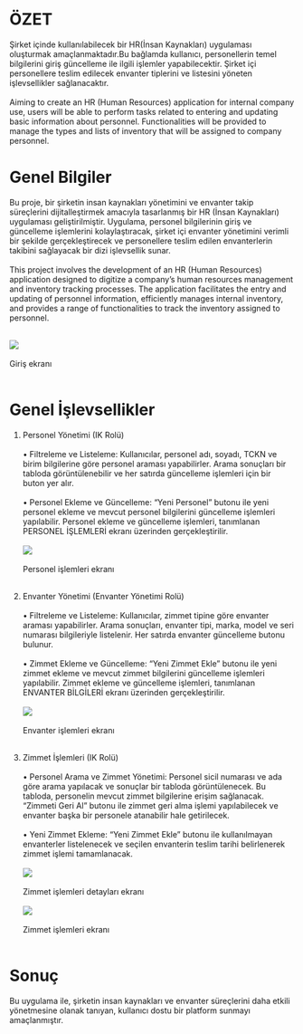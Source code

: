 # ÖZET
Şirket içinde kullanılabilecek bir HR(İnsan Kaynakları) uygulaması oluşturmak amaçlanmaktadır.Bu bağlamda kullanıcı, personellerin temel bilgilerini giriş güncelleme ile ilgili  işlemler yapabilecektir. Şirket içi personellere teslim edilecek envanter tiplerini ve listesini yöneten işlevsellikler sağlanacaktır.
<br>  <br>
Aiming to create an HR (Human Resources) application for internal company use, users will be able to perform tasks related to entering and updating basic information about personnel. Functionalities will be provided to manage the types and lists of inventory that will be assigned to company personnel.

# Genel Bilgiler
Bu proje, bir şirketin insan kaynakları yönetimini ve envanter takip süreçlerini dijitalleştirmek amacıyla tasarlanmış bir HR (İnsan Kaynakları) uygulaması geliştirilmiştir. Uygulama, personel bilgilerinin giriş ve güncelleme işlemlerini kolaylaştıracak, şirket içi envanter yönetimini verimli bir şekilde gerçekleştirecek ve personellere teslim edilen envanterlerin takibini sağlayacak bir dizi işlevsellik sunar.
<br>  <br>
This project involves the development of an HR (Human Resources) application designed to digitize a company’s human resources management and inventory tracking processes. The application facilitates the entry and updating of personnel information, efficiently manages internal inventory, and provides a range of functionalities to track the inventory assigned to personnel.
<br>  <br>

<img src="https://github.com/asliid/ik-portal-be/blob/main/photos/home.png" 
  style="  
    display: block;
  margin-left: auto;
  margin-right: auto;
  "/><br> Giriş ekranı <br>  <br>

# Genel İşlevsellikler
1. Personel Yönetimi (IK Rolü)
 <br>  <br>
•	Filtreleme ve Listeleme: Kullanıcılar, personel adı, soyadı, TCKN ve birim bilgilerine göre personel araması yapabilirler. Arama sonuçları bir tabloda görüntülenebilir ve her satırda güncelleme işlemleri için bir buton yer alır.
<br>  <br>
•	Personel Ekleme ve Güncelleme: “Yeni Personel” butonu ile yeni personel ekleme ve mevcut personel bilgilerini güncelleme işlemleri yapılabilir. Personel ekleme ve güncelleme işlemleri, tanımlanan PERSONEL İŞLEMLERİ ekranı üzerinden gerçekleştirilir.
<br>  <br>
<img src="https://github.com/asliid/ik-portal-be/blob/main/photos/personel.png" 
  style="  
    display: block;
  margin-left: auto;
  margin-right: auto;
  "/><br> Personel işlemleri ekranı <br>  <br>

2. Envanter Yönetimi (Envanter Yönetimi Rolü)
 <br>  <br>
	•	Filtreleme ve Listeleme: Kullanıcılar, zimmet tipine göre envanter araması yapabilirler. Arama sonuçları, envanter tipi, marka, model ve seri numarası bilgileriyle listelenir. Her satırda envanter güncelleme butonu bulunur.
<br>  <br>
	•	Zimmet Ekleme ve Güncelleme: “Yeni Zimmet Ekle” butonu ile yeni zimmet ekleme ve mevcut zimmet bilgilerini güncelleme işlemleri yapılabilir. Zimmet ekleme ve güncelleme işlemleri, tanımlanan ENVANTER BİLGİLERİ ekranı üzerinden gerçekleştirilir.
<br>  <br>
<img src="https://github.com/asliid/ik-portal-be/blob/main/photos/envanter.png" 
  style="  
    display: block;
  margin-left: auto;
  margin-right: auto;
  "/><br> Envanter işlemleri ekranı <br>  <br>
  
3. Zimmet İşlemleri (IK Rolü)
 <br>  <br>
	•	Personel Arama ve Zimmet Yönetimi: Personel sicil numarası ve ada göre arama yapılacak ve sonuçlar bir tabloda görüntülenecek. Bu tabloda, personelin mevcut zimmet bilgilerine erişim sağlanacak. “Zimmeti Geri Al” butonu ile zimmet geri alma işlemi yapılabilecek ve envanter başka bir personele atanabilir hale getirilecek.
<br>  <br>
	•	Yeni Zimmet Ekleme: “Yeni Zimmet Ekle” butonu ile kullanılmayan envanterler listelenecek ve seçilen envanterin teslim tarihi belirlenerek zimmet işlemi tamamlanacak.
<br>  <br>
<img src="https://github.com/asliid/ik-portal-be/blob/main/photos/zimmet1.png" 
  style="  
    display: block;
  margin-left: auto;
  margin-right: auto;
  "/><br> Zimmet işlemleri detayları ekranı <br>  <br>
<img src="https://github.com/asliid/ik-portal-be/blob/main/photos/zimmet2.png" 
  style="  
    display: block;
  margin-left: auto;
  margin-right: auto;
  "/><br> Zimmet işlemleri ekranı <br>  <br>
# Sonuç
Bu uygulama ile, şirketin insan kaynakları ve envanter süreçlerini daha etkili yönetmesine olanak tanıyan, kullanıcı dostu bir platform sunmayı amaçlanmıştır.
